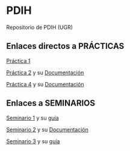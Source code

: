 # PDIH
Repositorio de PDIH (UGR)

## Enlaces directos a PRÁCTICAS

[Práctica 1](P1)

[Práctica 2](P2)  y su  [Documentación](P2/doc/documentacion_p2.md)

[Práctica 4](P4-sonido)  y su  [Documentación](https://github.com/Jesus-Sheriff/PDIH/blob/master/P4-sonido/S6-varios-sonidos/p4.md)

## Enlaces a SEMINARIOS

[Seminario 1](Seminarios/S1) y su  [guía](Seminarios/S1.pdf)

[Seminario 2](Seminarios/S2) y su  [Documentación](Seminarios/S2/s2.md)

[Seminario 3](Seminarios/S3) y su  [guía](Seminarios/S3/S3-ncurses.pdf)